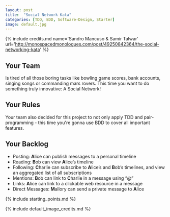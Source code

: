 ```yaml
---
layout: post
title:  "Social Network Kata"
categories: [TDD, BDD, Software-Design, Starter]
image: default.jpg
---
```


{% include credits.md name='Sandro Mancuso & Samir Talwar' url='http://monospacedmonologues.com/post/49250842364/the-social-networking-kata' %}


## Your Team

Is tired of all those boring tasks like bowling game scores, bank
accounts, singing songs or commanding mars rovers. This time you want to
do something truly innovative: A Social Network!


## Your Rules

Your team also decided for this project to not only apply TDD and 
pair-programming - this time you're gonna use BDD to cover all
important features.


## Your Backlog

* Posting: **A**lice can publish messages to a personal timeline
* Reading: **B**ob can view **A**lice’s timeline
* Following: **C**harlie can subscribe to **A**lice’s and **B**ob’s timelines, and view an aggregated list of all subscriptions
* Mentions: **B**ob can link to **C**harlie in a message using “@”
* Links: **A**lice can link to a clickable web resource in a message
* Direct Messages: **M**allory can send a private message to **A**lice


{% include starting_points.md %}

{% include default_image_credits.md %}
